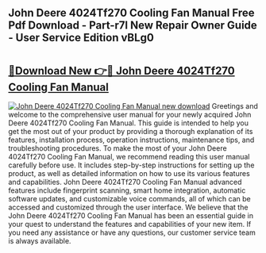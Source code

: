 ## John Deere 4024Tf270 Cooling Fan Manual Free Pdf Download - Part-r7l New Repair Owner Guide - User Service Edition vBLg0

# <h2><a href="http://bc87506.oget.top/?id=John+Deere+4024Tf270+Cooling+Fan+Manual">🔗Download New 👉🔴 John Deere 4024Tf270 Cooling Fan Manual</a></h2>

[![John Deere 4024Tf270 Cooling Fan Manual new download](https://i.imgur.com/5g1atiW.png)](http://bc87506.oget.top/?id=John+Deere+4024Tf270+Cooling+Fan+Manual)
Greetings and welcome to the comprehensive user manual for your newly acquired John Deere 4024Tf270 Cooling Fan Manual. This guide is intended to help you get the most out of your product by providing a thorough explanation of its features, installation process, operation instructions, maintenance tips, and troubleshooting procedures. To make the most of your John Deere 4024Tf270 Cooling Fan Manual, we recommend reading this user manual carefully before use. It includes step-by-step instructions for setting up the product, as well as detailed information on how to use its various features and capabilities. John Deere 4024Tf270 Cooling Fan Manual advanced features include fingerprint scanning, smart home integration, automatic software updates, and customizable voice commands, all of which can be accessed and customized through the user interface. We believe that the John Deere 4024Tf270 Cooling Fan Manual has been an essential guide in your quest to understand the features and capabilities of your new item. If you need any assistance or have any questions, our customer service team is always available.

